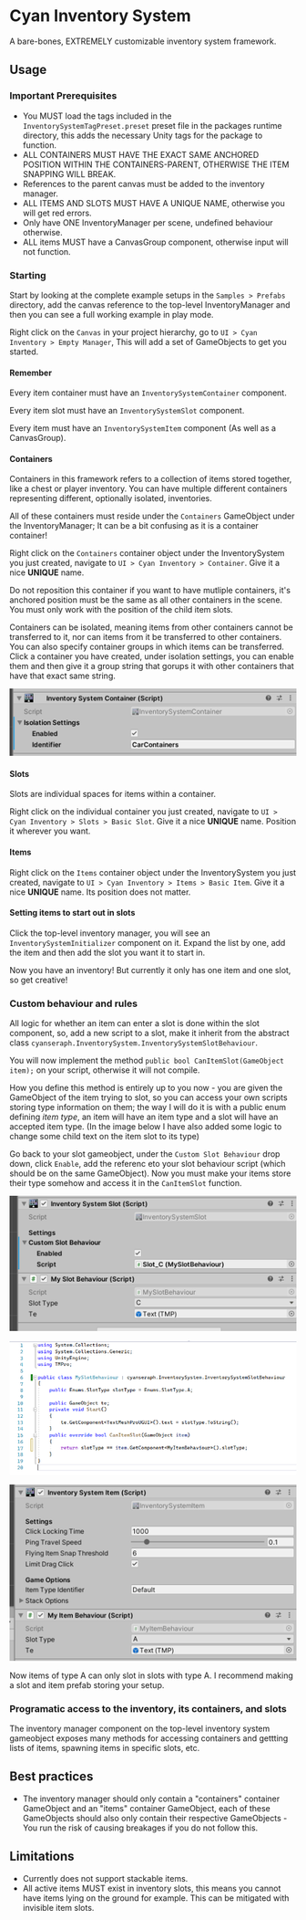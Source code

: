 # Cyan Inventory System

A bare-bones, EXTREMELY customizable inventory system framework.

## Usage

### Important Prerequisites

 - You MUST load the tags included in the `InventorySystemTagPreset.preset` preset file in the packages runtime directory, this adds the necessary Unity tags for the package to function.
 - ALL CONTAINERS MUST HAVE THE EXACT SAME ANCHORED POSITION WITHIN THE CONTAINERS-PARENT, OTHERWISE THE ITEM SNAPPING WILL BREAK.
 - References to the parent canvas must be added to the inventory manager.
 - ALL ITEMS AND SLOTS MUST HAVE A UNIQUE NAME, otherwise you will get red errors.
 - Only have ONE InventoryManager per scene, undefined behaviour otherwise.
 - ALL items MUST have a CanvasGroup component, otherwise input will not function.

### Starting

Start by looking at the complete example setups in the `Samples > Prefabs` directory, add the canvas reference to the top-level InventoryManager and then you can see a full working example in play mode.

Right click on the `Canvas` in your project hierarchy, go to `UI > Cyan Inventory > Empty Manager`, This will add a set of GameObjects to get you started.

#### Remember

Every item container must have an `InventorySystemContainer` component.

Every item slot must have an `InventorySystemSlot` component.

Every item  must have an `InventorySystemItem` component (As well as a CanvasGroup).

#### Containers

Containers in this framework refers to a collection of items stored together, like a chest or player inventory. You can have multiple different containers representing different, optionally isolated, inventories.

All of these containers must reside under the `Containers` GameObject under the InventoryManager; It can be a bit confusing as it is a container container!

Right click on the `Containers` container object under the InventorySystem you just created, navigate to `UI > Cyan Inventory > Container`. Give it a nice **UNIQUE** name.

Do not reposition this container if you want to have mutliple containers, it's anchored position must be the same as all other containers in the scene. You must only work with the position of the child item slots.

Containers can be isolated, meaning items from other containers cannot be transferred to it, nor can items from it be transferred to other containers. You can also specify container groups in which items can be transferred. Click a container you have created, under isolation settings, you can enable them and then give it a group string that gorups it with other containers that have that exact same string.

<p>
    <img src="/Documentation~/README/Isolation.png"/>
</p>

#### Slots

Slots are individual spaces for items within a container.

Right click on the individual container you just created, navigate to `UI > Cyan Inventory > Slots > Basic Slot`. Give it a nice **UNIQUE** name. Position it wherever you want.

#### Items

Right click on the `Items` container object under the InventorySystem you just created, navigate to `UI > Cyan Inventory > Items > Basic Item`. Give it a nice **UNIQUE** name. Its position does not matter.

#### Setting items to start out in slots

Click the top-level inventory manager, you will see an `InventorySystemInitializer` component on it. Expand the list by one, add the item and then add the slot you want it to start in.

Now you have an inventory! But currently it only has one item and one slot, so get creative!

### Custom behaviour and rules

All logic for whether an item can enter a slot is done within the slot component, so, add a new script to a slot, make it inherit from the abstract class `cyanseraph.InventorySystem.InventorySystemSlotBehaviour`.

You will now implement the method `public bool CanItemSlot(GameObject item);` on your script, otherwise it will not compile.

How you define this method is entirely up to you now - you are given the GameObject of the item trying to slot, so you can access your own scripts storing type information on them; the way I will do it is with a public enum defining *item type*, an item will have an item type and a slot will have an accepted item type. (In the image below I have also added some logic to change some child text on the item slot to its type)

Go back to your slot gameobject, under the `Custom Slot Behaviour` drop down, click `Enable`, add the referenc eto your slot behaviour script (which should be on the same GameObject). Now you must make your items store their type somehow and access it in the `CanItemSlot` function.

<p>
    <img src="/Documentation~/README/SlotBehaviour.png"/>
</p>
<p>
    <img src="/Documentation~/README/SlotBehaviour1.png"/>
</p>
<p>
    <img src="/Documentation~/README/SlotBehaviour2.png"/>
</p>

Now items of type A can only slot in slots with type A. I recommend making a slot and item prefab storing your setup.

### Programatic access to the inventory, its containers, and slots

The inventory manager component on the top-level inventory system gameobject exposes many methods for accessing containers and gettting lists of items, spawning items in specific slots, etc.

## Best practices

 - The inventory manager should only contain a "containers" container GameObject and an "items" container GameObject, each of these GameObjects should also only contain their respective GameObjects - You run the risk of causing breakages if you do not follow this.

## Limitations

 - Currently does not support stackable items.
 - All active items MUST exist in inventory slots, this means you cannot have items lying on the ground for example. This can be mitigated with invisible item slots.